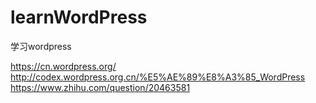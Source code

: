 # learnWordPress
学习wordpress

https://cn.wordpress.org/
http://codex.wordpress.org.cn/%E5%AE%89%E8%A3%85_WordPress
https://www.zhihu.com/question/20463581
